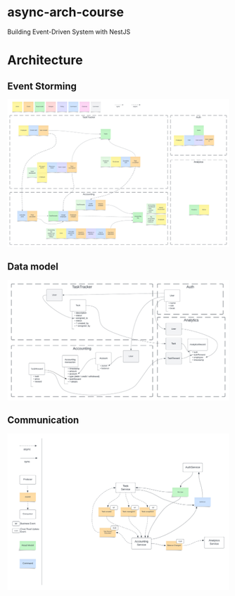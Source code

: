 # async-arch-course
Building Event-Driven System with NestJS


# Architecture
## Event Storming
![img](/docs/event_storming.png)

## Data model
![img](/docs/data_model.png)

## Communication
![img](/docs/ms_communications.png)